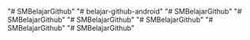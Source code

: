 "# SMBelajarGithub" 
"# belajar-github-android" 
"# SMBelajarGithub" 
"# SMBelajarGithub" 
"# SMBelajarGithub" 
"# SMBelajarGithub" 
"# SMBelajarGithub" 
"# SMBelajarGithub" 
